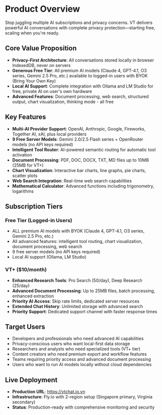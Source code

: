 # Product Overview

Stop juggling multiple AI subscriptions and privacy concerns.
VT delivers powerful AI conversations with complete privacy protection—starting free, scaling when you're ready.

## Core Value Proposition

- **Privacy-First Architecture**: All conversations stored locally in browser IndexedDB, never on servers
- **Generous Free Tier**: All premium AI models (Claude 4, GPT-4.1, O3 series, Gemini 2.5 Pro, etc.) available to logged-in users with BYOK (Bring Your Own Key)
- **Local AI Support**: Complete integration with Ollama and LM Studio for free, private AI on user's own hardware
- **Advanced Features**: Document processing, web search, structured output, chart visualization, thinking mode - all free

## Key Features

- **Multi-AI Provider Support**: OpenAI, Anthropic, Google, Fireworks, Together AI, xAI, plus local providers
- **9 Free Server Models**: Gemini 2.0/2.5 Flash series + OpenRouter models (no API keys required)
- **Intelligent Tool Router**: AI-powered semantic routing for automatic tool activation
- **Document Processing**: PDF, DOC, DOCX, TXT, MD files up to 10MB (25MB for VT+)
- **Chart Visualization**: Interactive bar charts, line graphs, pie charts, scatter plots
- **Web Search Integration**: Real-time web search capabilities
- **Mathematical Calculator**: Advanced functions including trigonometry, logarithms

## Subscription Tiers

### Free Tier (Logged-in Users)

- ALL premium AI models with BYOK (Claude 4, GPT-4.1, O3 series, Gemini 2.5 Pro, etc.)
- All advanced features: intelligent tool routing, chart visualization, document processing, web search
- 9 free server models (no API keys required)
- Local AI support (Ollama, LM Studio)

### VT+ ($10/month)

- **Enhanced Research Tools**: Pro Search (50/day), Deep Research (25/day)
- **Advanced Document Processing**: Up to 25MB files, batch processing, enhanced extraction
- **Priority AI Access**: Skip rate limits, dedicated server resources
- **Extended Chat History**: Unlimited storage with advanced search
- **Priority Support**: Dedicated support channel with faster response times

## Target Users

- Developers and professionals who need advanced AI capabilities
- Privacy-conscious users who want local-first data storage
- Researchers and analysts who need specialized tools (VT+ tier)
- Content creators who need premium export and workflow features
- Teams requiring priority access and advanced document processing
- Users who want to run AI models locally without cloud dependencies

## Live Deployment

- **Production URL**: https://vtchat.io.vn
- **Infrastructure**: Fly.io with 2-region setup (Singapore primary, Virginia secondary)
- **Status**: Production-ready with comprehensive monitoring and security
